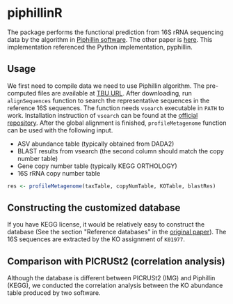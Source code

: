
# piphillinR

The package performs the functional prediction from 16S rRNA sequencing data by the algorithm in [Piphillin software](https://doi.org/10.1186/s12864-019-6427-1). The other paper is [here](https://doi.org/10.1371/journal.pone.0166104). This implementation referenced the Python implementation, pyphillin.

## Usage

We first need to compile data we need to use Piphillin algorithm. The pre-computed files are available at [TBU URL](URL).
After downloading, run `alignSequences` function to search the representative sequences in the reference 16S sequences. The function needs `vsearch` executable in `PATH` to work. Installation instruction of `vsearch` can be found at the [official repository](https://github.com/torognes/vsearch). After the global alignment is finished, `profileMetagenome` function can be used with the following input.

- ASV abundance table (typically obtained from DADA2)
- BLAST results from vsearch (the second column should match the copy number table)
- Gene copy number table (typically KEGG ORTHOLOGY)
- 16S rRNA copy number table

```r
res <- profileMetagenome(taxTable, copyNumTable, KOTable, blastRes)
```

## Constructing the customized database

If you have KEGG license, it would be relatively easy to construct the database (See the section "Reference databases" in the [original paper](https://bmcgenomics.biomedcentral.com/articles/10.1186/s12864-019-6427-1#Sec9)). The 16S sequences are extracted by the KO assignment of `K01977`.

## Comparison with PICRUSt2 (correlation analysis)

Although the database is different between PICRUSt2 (IMG) and Piphillin (KEGG), we conducted the correlation analysis between the KO abundance table produced by two software.
